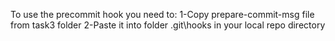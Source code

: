 To use the precommit hook you need to:
1-Copy prepare-commit-msg file from task3 folder
2-Paste it into folder .git\hooks in your local repo directory